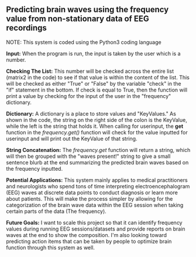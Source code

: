 ## Predicting brain waves using the frequency value from non-stationary data of EEG recordings

NOTE: This system is coded using the Python3 coding language

**Input:**
When the program is run, the input is taken by the user which is a number.

**Checking The List:**
This number will be checked across the entire list (matrix2 in the code) to see if that value is within the content of the list. This will be checked as either "True" or "False" by the variable "check" in the "if" statement in the bottom. If check is equal to True, then the function will print a value by checking for the input of the user in the "frequency" dictionary.

**Dictionary:**
A dictionary is a place to store values and "KeyValues." As shown in the code, the string on the right side of the colon is the KeyValue, while the left is the string that holds it. When calling for userinput, the **get** function in the _frequency.get()_ function will check for the value inputted for userinput and will print out the KeyValue of that string.

**String Concatenation:**
The _frequency.get_ function will return a string, which will then be grouped with the "waves present!" string to give a small sentence blurb at the end summarizing the predicted brain waves based on the frequency inputted.

**Potential Applications:**
This system mainly applies to medical practitioners and neurologists who spend tons of time interpreting electroencephalogram (EEG) waves at discrete data points to conduct diagnosis or learn more about patients. This will make the process simpler by allowing for the categorization of the brain wave data within the EEG session when taking certain parts of the data (The frequency).

**Future Goals:**
I want to scale this project so that it can identify frequency values during running EEG sessions/datasets and provide reports on brain waves at the end to show the composition. I'm also looking toward predicting action items that can be taken by people to optimize brain function through this system as well.
